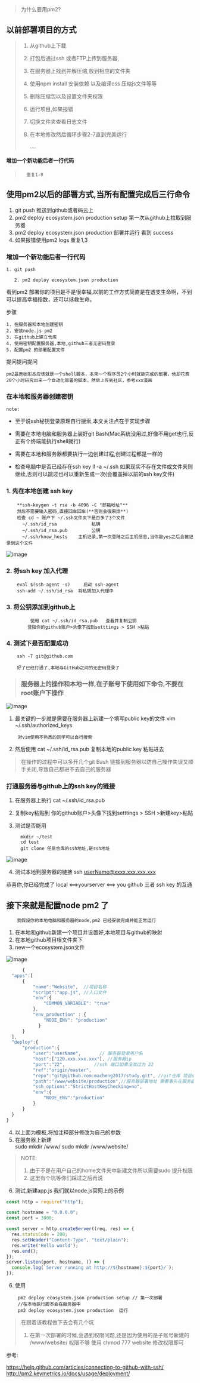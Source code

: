 > 为什么要用pm2?

## 以前部署项目的方式 

>	1. 从github上下载
>	2. 打包后通过ssh 或者FTP上传到服务器,
>	3. 在服务器上找到并解压缩,放到相应的文件夹
>	4. 使用npm install 安装依赖 以及编译css 压缩js文件等等
>	5. 删除压缩包以及设置文件夹权限 
>	6. 运行项目,如果报错
>	7. 切换文件夹查看日志文件
>	8. 在本地修改然后循环步骤2-7直到完美运行
>        
>        ....

#### 增加一个新功能后者一行代码
 >       重复1-8

## 使用pm2以后的部署方式,当所有配置完成后三行命令

 1. git push                                                                  推送到github或者码云上
 2. pm2 deploy ecosystem.json production setup     第一次从github上拉取到服务器
 3. pm2 deploy ecosystem.json production               部署并运行 看到 success   
 4. 如果报错使用pm2 logs 重复1,3


### 增加一个新功能后者一行代码

	1. git push 

       2. pm2 deploy ecosystem.json production 


看到pm2 部署你的项目是不是很幸福,以前的工作方式简直是在透支生命啊，不到可以提高幸福指数，还可以拯救生命。

步骤

	1. 在服务器和本地创建密钥
	2. 安装node.js pm2
	3. 在github上建立仓库
	4. 使用密钥配置服务器,本地,github三者无密码登录
	5. 配置pm2 的部署配置文件



提问提问提问



    pm2最原始形态应该就是一个shell脚本，本来一个程序员2个小时就能完成的部署，他却花费20个小时研究出来一个自动化部署的脚本，然后上传到社区，参考xxx漫画



### 在本地和服务器创建密钥
    note: 

* 至于说ssh秘钥登录原理自行搜索,本文关注点在于实现步骤

* 需要在本地电脑和服务器上装好git Bash(Mac系统没用过,好像不用get也行,反正有个终端能执行shell就行)
* 需要在本地和服务器都要执行一边创建过程,创建过程都是一样的
* 检查电脑中是否已经存在ssh key   ll -a ~/.ssh 如果现实不存在文件或文件夹则继续,否则可以跳过也可以重新生成一次(会覆盖掉以前的ssh key文件)



### 	1. 先在本地创建 ssh key

        **ssh-keygen -t rsa -b 4096 -C "邮箱地址"**
        然后不需要输入密码,直接回车回车(**否则会很麻烦**)
        检查 cd ~ 账户下 ~/.ssh文件夹下是否多了3个文件
          ~/.ssh/id_rsa             私钥
          ~/.ssh/id_rsa.pub     	公钥
          ~/.ssh/know_hosts    主机记录,第一次登陆之后主机信息,当你敲yes之后会被记录到这个文件


![image](./images/ssh_show.png)


		
### 	2. 将ssh key 加入代理

        eval $(ssh-agent -s)     启动 ssh-agent
        ssh-add ~/.ssh/id_rsa  将私钥加入代理中
        
###     3. 将公钥添加到github上
             使用 cat ~/.ssh/id_rsa.pub   查看并复制公钥
            登陆你的github账户>头像下找到setttings > SSH >粘贴
 
###     4. 测试下是否配置成功
        ssh -T git@github.com
        
        好了已经打通了,本地与GitHub之间的无密码登录了


>### **服务器上的操作和本地一样,在子账号下使用如下命令,不要在root账户下操作**

![image](./images/server-ls.jpg)

1. 最关键的一步就是需要在服务器上新建一个填写public key的文件
vim ~/.ssh/authorized_keys

        对vim使用不熟悉的同学可以自行搜索

2. 然后使用
cat ~/.ssh/id_rsa.pub 复制本地的public key 粘贴进去

> 在操作的过程中可以多开几个git Bash 链接到服务器以防自己操作失误又顺手关闭,导致自己都进不去自己的服务器

### 打通服务器与github上的ssh key的链接
        
1. 在服务器上执行 cat ~/.ssh/id_rsa.pub
2. 复制key粘贴到 你的github账户>头像下找到setttings > SSH >新建key>粘贴
3. 测试是否能用
        
         mkdir ~/test 
         cd test
         git clone 任意仓库的ssh地址,是ssh地址

![image](./images/github_ssh.jpg)

4. 测试本地到服务器的链接
        ssh userName@xxxx.xxx.xxx.xxx
  
  
  恭喜你,你已经完成了 local <==>yourserver <==> you github 三者 ssh key 的互通

  ## **接下来就是配置node pm2 了** 

        我假设你的本地电脑和服务器的node,pm2 已经安装完成并能正常运行

1. 在本地和github新建一个项目并设置好,本地项目与github的映射
2. 在本地github项目根文件夹下    
3. new一个ecosystem.json文件
  
  ![image](./images/ecosystem.jpg)
  
  
  ```JavaScript
        {
    "apps":[
        {
            "name":"Website",  //项目名称
            "script":"app.js", //入口文件
            "env":{
                "COMMON_VARIABLE": "true" 
            },
            "env_production" : {
                "NODE_ENV": "production"
              }
        }
    ],
    "deploy":{
        "production":{
            "user":"userName",       // 服务器登录用户名
            "host":["120.xxx.xxx.xxx"], //服务器ip
            "port":"22",           //ssh 端口如果没改过为 22          
            "ref":"origin/master",
            "repo":"git@github.com:macheng2017/study.git", //git仓库 项目ssh地址
            "path":"/www/website/production",//服务器部署地址 需要事先在服务器上将/www/website/ 新建出来
            "ssh_options":"StrictHostKeyChecking=no",
            "env":{
                "NODE_ENV":"production"
            }
        }
    }
}
  ```
  4. 以上面为模板,将加注释部分修改为自己的参数
  5. 在服务器上新建  
               sudo mkdir  /www/
               sudo mkdir /www/website/
> NOTE: 
>1. 由于不是在用户自己的home文件夹中新建文件所以需要sudo 提升权限
>2. 这里有个坑等你们踩过之后再说

  6. 测试,新建app.js 我们就以node.js官网上的示例

```JavaScript
const http = require("http");

const hostname = "0.0.0.0";
const port = 3000;

const server = http.createServer((req, res) => {
  res.statusCode = 200;
  res.setHeader("Content-Type", "text/plain");
  res.write('Hello world');
  res.end();
});
server.listen(port, hostname, () => {
  console.log(`Server running at http://${hostname}:${port}/`);
});
```
6. 使用
       
        pm2 deploy ecosystem.json production setup // 第一次部署
        //在本地执行脚本会在服务器中
        pm2 deploy ecosystem.json production  运行


> 在跟着该教程做下去会有几个坑
> 1. 在第一次部署的时候,会遇到权限问题,还是因为使用的是子账号新建的 /www/website/       权限不够 使用 chmod 777 website 修改权限即可
    
参考:

https://help.github.com/articles/connecting-to-github-with-ssh/
http://pm2.keymetrics.io/docs/usage/deployment/





